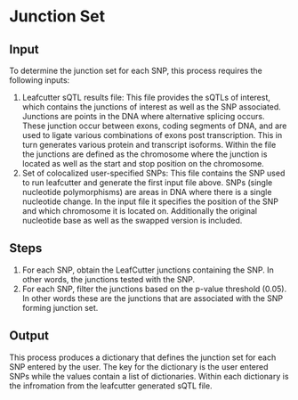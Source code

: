 # Junction Set

## Input
To determine the junction set for each SNP, this process requires the following inputs:
1) Leafcutter sQTL results file: This file provides the sQTLs of interest, which contains the junctions of interest as well as the SNP associated. Junctions are points in the DNA where alternative splicing occurs. These junction occur between exons, coding segments of DNA, and are used to ligate various combinations of exons post transcription. This in turn generates various protein and transcript isoforms. Within the file the junctions are defined as the chromosome where the junction is located as well as the start and stop position on the chromosome.
2) Set of colocalized user-specified SNPs: This file contains the SNP used to run leafcutter and generate the first input file 
above. SNPs (single nucleotide polymorphisms) are areas in DNA where there is a single nucleotide change. In the input file it specifies the position of the SNP and which chromosome it is located on. Additionally the original nucleotide base as well as the swapped version is included. 

## Steps
1) For each SNP, obtain the LeafCutter junctions containing the SNP. In other words, the junctions tested with the SNP.
2) For each SNP, filter the junctions based on the p-value threshold (0.05). In other words these are the junctions that are associated with the SNP forming junction set.

## Output
This process produces a dictionary that defines the junction set for each SNP entered by the user. The key for the dictionary is the user entered SNPs while the values contain a list of dictionaries. Within each dictionary is the infromation from the leafcutter generated sQTL file.


